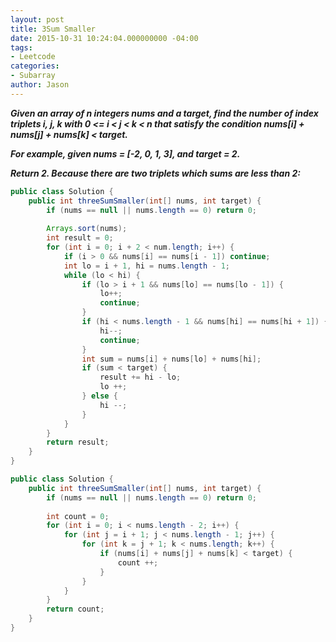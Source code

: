 ```yaml
---
layout: post
title: 3Sum Smaller
date: 2015-10-31 10:24:04.000000000 -04:00
tags:
- Leetcode
categories:
- Subarray
author: Jason
---
```

<p><strong><em>Given an array of n integers nums and a target, find the number of index triplets i, j, k with 0 &lt;= i &lt; j &lt; k &lt; n that satisfy the condition nums[i] + nums[j] + nums[k] &lt; target.</p>

For example, given nums = [-2, 0, 1, 3], and target = 2.</p>
Return 2. Because there are two triplets which sums are less than 2:</em></strong></p>
``` java
public class Solution {
    public int threeSumSmaller(int[] nums, int target) {
        if (nums == null || nums.length == 0) return 0;
        
        Arrays.sort(nums);
        int result = 0;
        for (int i = 0; i + 2 < num.length; i++) {
            if (i > 0 && nums[i] == nums[i - 1]) continue;
            int lo = i + 1, hi = nums.length - 1;
            while (lo < hi) {
                if (lo > i + 1 && nums[lo] == nums[lo - 1]) {
                    lo++;
                    continue;
                }
                if (hi < nums.length - 1 && nums[hi] == nums[hi + 1]) {
                    hi--;
                    continue;
                }
                int sum = nums[i] + nums[lo] + nums[hi];
                if (sum < target) {
                    result += hi - lo;
                    lo ++;
                } else {
                    hi --;
                }
            }
        }
        return result;
    }
}
```

``` java
public class Solution {
    public int threeSumSmaller(int[] nums, int target) {
        if (nums == null || nums.length == 0) return 0;
        
        int count = 0;
        for (int i = 0; i < nums.length - 2; i++) {
            for (int j = i + 1; j < nums.length - 1; j++) {
                for (int k = j + 1; k < nums.length; k++) {
                    if (nums[i] + nums[j] + nums[k] < target) {
                        count ++;
                    }
                }
            }
        }
        return count;
    }
}
```
